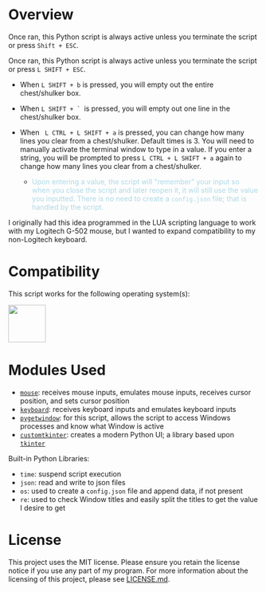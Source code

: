 # Overview

Once ran, this Python script is always active unless you terminate the script or press ```Shift + ESC```.  

Once ran, this Python script is always active unless you terminate the script or press ```L SHIFT + ESC```.  
- When ```L SHIFT + b``` is pressed, you will empty out the entire chest/shulker box.  
- When ```L SHIFT + ` ```is pressed, you will empty out one line in the chest/shulker box.

- When ``` L CTRL + L SHIFT + a``` is pressed, you can change how many lines you clear from a chest/shulker.  Default times is 3.  You will need to manually activate the terminal window to type in a value.  If you enter a string, you will be prompted to press ```L CTRL + L SHIFT + a``` again to change how many lines you clear from a chest/shulker.

    - <span style="color: lightblue">Upon entering a value, the script will "remember" your input so when you close the script and later reopen it, it will still use the value you inputted.  There is no need to create a ```config.json``` file; that is handled by the script.</span>

I originally had this idea programmed in the LUA scripting language to work with my Logitech G-502 mouse, but I wanted to expand compatibility to my non-Logitech keyboard.

# Compatibility

This script works for the following operating system(s):

<img src="https://upload.wikimedia.org/wikipedia/commons/b/b6/Cropped-Windows10-icon.png" width=75px>

# Modules Used 

- [```mouse```](https://pypi.org/project/mouse/): receives mouse inputs, emulates mouse inputs, receives cursor position, and sets cursor position
- [```keyboard```](https://pypi.org/project/keyboard/): receives keyboard inputs and emulates keyboard inputs
- [```pygetwindow```](https://pypi.org/project/PyGetWindow/): for this script, allows the script to access Windows processes and know what Window is active
- [```customtkinter```](https://pypi.org/project/customtkinter/): creates a modern Python UI; a library based upon [```tkinter```](https://docs.python.org/3/library/tkinter.html)

Built-in Python Libraries:

- ```time```: suspend script execution
- ```json```: read and write to json files
- ```os```: used to create a ```config.json``` file and append data, if not present
- ```re```: used to check Window titles and easily split the titles to get the value I desire to get

# License

This project uses the MIT license. Please ensure you retain the license notice if you use any part of my program. For more information about the licensing of this project, please see [LICENSE.md](LICENSE.md).
